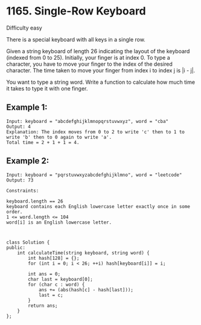 # 1165. Single-Row Keyboard
Difficulty easy

There is a special keyboard with all keys in a single row.

Given a string keyboard of length 26 indicating the layout of the keyboard (indexed from 0 to 25). Initially, your finger is at index 0. To type a character, you have to move your finger to the index of the desired character. The time taken to move your finger from index i to index j is |i - j|.

You want to type a string word. Write a function to calculate how much time it takes to type it with one finger.


## Example 1:
```
Input: keyboard = "abcdefghijklmnopqrstuvwxyz", word = "cba"
Output: 4
Explanation: The index moves from 0 to 2 to write 'c' then to 1 to write 'b' then to 0 again to write 'a'.
Total time = 2 + 1 + 1 = 4. 
```


## Example 2:
```
Input: keyboard = "pqrstuvwxyzabcdefghijklmno", word = "leetcode"
Output: 73
```


```
Constraints:

keyboard.length == 26
keyboard contains each English lowercase letter exactly once in some order.
1 <= word.length <= 104
word[i] is an English lowercase letter.
```


#
```
class Solution {
public:
    int calculateTime(string keyboard, string word) {
        int hash[128] = {};
        for (int i = 0; i < 26; ++i) hash[keyboard[i]] = i;

        int ans = 0;
        char last = keyboard[0];
        for (char c : word) {
            ans += (abs(hash[c] - hash[last]));
            last = c;
        }
        return ans;
    }
};
```